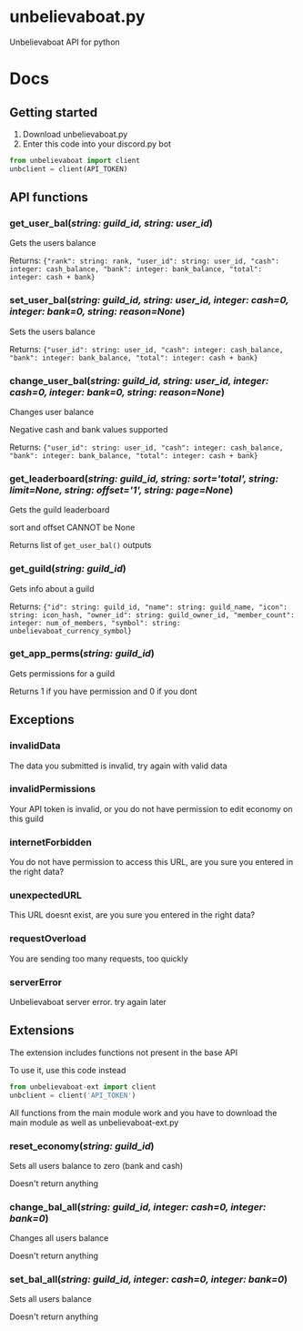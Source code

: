 # unbelievaboat.py
Unbelievaboat API for python

# Docs
## Getting started
1. Download unbelievaboat.py
2. Enter this code into your discord.py bot
```python
from unbelievaboat import client
unbclient = client(API_TOKEN)
```
## API functions
### get_user_bal(*string: guild_id, string: user_id*)
Gets the users balance

Returns: `{"rank": string: rank, "user_id": string: user_id, "cash": integer: cash_balance, "bank": integer: bank_balance, "total": integer: cash + bank}`
### set_user_bal(*string: guild_id, string: user_id, integer: cash=0, integer: bank=0, string: reason=None*)
Sets the users balance

Returns: `{"user_id": string: user_id, "cash": integer: cash_balance, "bank": integer: bank_balance, "total": integer: cash + bank}`
### change_user_bal(*string: guild_id, string: user_id, integer: cash=0, integer: bank=0, string: reason=None*)
Changes user balance

Negative cash and bank values supported

Returns: `{"user_id": string: user_id, "cash": integer: cash_balance, "bank": integer: bank_balance, "total": integer: cash + bank}`
### get_leaderboard(*string: guild_id, string: sort='total', string: limit=None, string: offset='1', string: page=None*)
Gets the guild leaderboard

sort and offset CANNOT be None

Returns list of `get_user_bal()` outputs
### get_guild(*string: guild_id*)
Gets info about a guild

Returns: `{"id": string: guild_id, "name": string: guild_name, "icon": string: icon_hash, "owner_id": string: guild_owner_id, "member_count": integer: num_of_members, "symbol": string: unbelievaboat_currency_symbol}`
### get_app_perms(*string: guild_id*)
Gets permissions for a guild

Returns 1 if you have permission and 0 if you dont
## Exceptions
### invalidData
The data you submitted is invalid, try again with valid data
### invalidPermissions
Your API token is invalid, or you do not have permission to edit economy on this guild
### internetForbidden
You do not have permission to access this URL, are you sure you entered in the right data?
### unexpectedURL
This URL doesnt exist, are you sure you entered in the right data?
### requestOverload
You are sending too many requests, too quickly
### serverError
Unbelievaboat server error. try again later
## Extensions
The extension includes functions not present in the base API

To use it, use this code instead
```python
from unbelievaboat-ext import client
unbclient = client('API_TOKEN')
```
All functions from the main module work and you have to download the main module as well as unbelievaboat-ext.py
### reset_economy(*string: guild_id*)
Sets all users balance to zero (bank and cash)

Doesn't return anything
### change_bal_all(*string: guild_id, integer: cash=0, integer: bank=0*)
Changes all users balance

Doesn't return anything
### set_bal_all(*string: guild_id, integer: cash=0, integer: bank=0*)
Sets all users balance

Doesn't return anything
